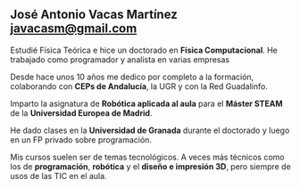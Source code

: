 ## José Antonio Vacas Martínez  javacasm@gmail.com

Estudié Física Teórica e hice un  doctorado en **Física Computacional**. He trabajado como programador y analista en varias empresas

Desde hace unos 10 años me dedico por completo a la formación, colaborando con **CEPs de Andalucía**, la UGR y con la Red Guadalinfo.

Imparto la asignatura de **Robótica aplicada al aula** para el **Máster STEAM** de la **Universidad Europea de Madrid**. 

He dado clases en la **Universidad de Granada** durante el doctorado y luego en un FP privado sobre programación. 

Mis cursos suelen ser de temas tecnológicos. A veces más técnicos como los de **programación**, **robótica** y el **diseño e impresión 3D**,  pero siempre de usos de las TIC en el aula.